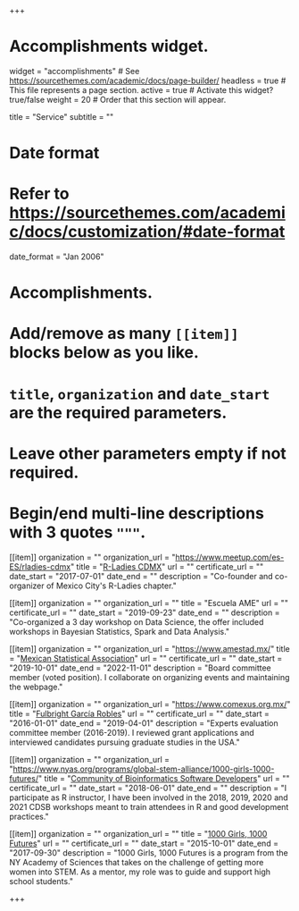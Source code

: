+++
# Accomplishments widget.
widget = "accomplishments"  # See https://sourcethemes.com/academic/docs/page-builder/
headless = true  # This file represents a page section.
active = true  # Activate this widget? true/false
weight = 20  # Order that this section will appear.

title = "Service"
subtitle = ""

# Date format
#   Refer to https://sourcethemes.com/academic/docs/customization/#date-format
date_format = "Jan 2006"

# Accomplishments.
#   Add/remove as many `[[item]]` blocks below as you like.
#   `title`, `organization` and `date_start` are the required parameters.
#   Leave other parameters empty if not required.
#   Begin/end multi-line descriptions with 3 quotes `"""`.

[[item]]
  organization = ""
  organization_url = "https://www.meetup.com/es-ES/rladies-cdmx"
  title = "[R-Ladies CDMX](https://www.meetup.com/es-ES/rladies-cdmx)"
  url = ""
  certificate_url = ""
  date_start = "2017-07-01"
  date_end = ""
  description = "Co-founder and co-organizer of Mexico City's R-Ladies chapter."

[[item]]
  organization = ""
  organization_url = ""
  title = "Escuela AME"
  url = ""
  certificate_url = ""
  date_start = "2019-09-23"
  date_end = ""
  description = "Co-organized a 3 day workshop on Data Science, the offer included workshops in Bayesian Statistics, Spark and Data Analysis."


[[item]]
  organization = ""
  organization_url = "https://www.amestad.mx/"
  title = "[Mexican Statistical Association](https://www.amestad.mx/)"
  url = ""
  certificate_url = ""
  date_start = "2019-10-01"
  date_end = "2022-11-01"
  description = "Board committee member (voted position). I collaborate on organizing events and maintaining the webpage."

[[item]]
  organization = ""
  organization_url = "https://www.comexus.org.mx/"
  title = "[Fulbright García Robles](https://www.comexus.org.mx/)"
  url = ""
  certificate_url = ""
  date_start = "2016-01-01"
  date_end = "2019-04-01"
  description = "Experts evaluation committee member (2016-2019). I reviewed grant applications and interviewed candidates pursuing graduate studies in the USA."

[[item]]
  organization = ""
  organization_url = "https://www.nyas.org/programs/global-stem-alliance/1000-girls-1000-futures/"
  title = "[Community of Bioinformatics Software Developers](https://comunidadbioinfo.github.io/)"
  url = ""
  certificate_url = ""
  date_start = "2018-06-01"
  date_end = ""
  description = "I participate as R instructor, I have been involved in the 2018, 2019, 2020 and 2021 CDSB workshops meant to train attendees in R and good development practices."
  
[[item]]
  organization = ""
  organization_url = ""
  title = "[1000 Girls, 1000 Futures](https://www.nyas.org/programs/global-stem-alliance/1000-girls-1000-futures/)"
  url = ""
  certificate_url = ""
  date_start = "2015-10-01"
  date_end = "2017-09-30"
  description = "1000 Girls, 1000 Futures is a program from the NY Academy of Sciences that takes on the challenge of getting more women into STEM. As a mentor, my role was to guide and support high school students."

+++
